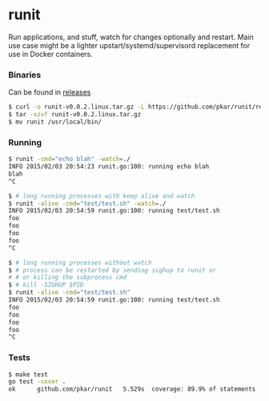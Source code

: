 # runit

Run applications, and stuff, watch for changes optionally and restart.
Main use case might be a lighter upstart/systemd/supervisord replacement
for use in Docker containers.

### Binaries

Can be found in [releases](https://github.com/pkar/runit/releases)

```bash
$ curl -o runit-v0.0.2.linux.tar.gz -L https://github.com/pkar/runit/releases/download/v0.0.2/runit-v0.0.2.linux.tar.gz
$ tar -xzvf runit-v0.0.2.linux.tar.gz
$ mv runit /usr/local/bin/
```

### Running

```bash
$ runit -cmd="echo blah" -watch=./
INFO 2015/02/03 20:54:23 runit.go:100: running echo blah
blah
^C

$ # long running processes with keep alive and watch
$ runit -alive -cmd="test/test.sh" -watch=./
INFO 2015/02/03 20:54:59 runit.go:100: running test/test.sh
foo
foo
foo
foo
^C

$ # long running processes without watch
$ # process can be restarted by sending sighup to runit or
# # or killing the subprocess cmd
$ # kill -SIGHUP $PID
$ runit -alive -cmd="test/test.sh"
INFO 2015/02/03 20:54:59 runit.go:100: running test/test.sh
foo
foo
foo
foo
^C

```

### Tests

```bash
$ make test
go test -cover .
ok  	github.com/pkar/runit	5.529s	coverage: 89.9% of statements
```
